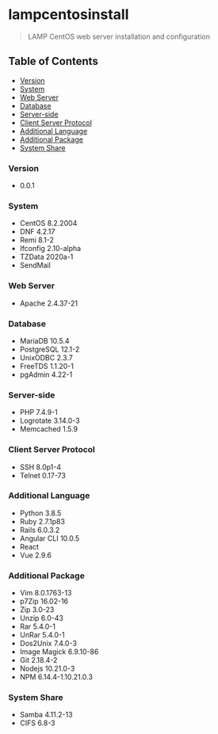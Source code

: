 # lampcentosinstall
> LAMP CentOS web server installation and configuration

## Table of Contents
* [Version](#version)
* [System](#system)
* [Web Server](#web-server)
* [Database](#database)
* [Server-side](#server-side)
* [Client Server Protocol](#client-server-protocol)
* [Additional Language](#additional-language)
* [Additional Package](#additional-package)
* [System Share](#system-share)

### Version
* 0.0.1

### System
* CentOS 8.2.2004
* DNF 4.2.17
* Remi 8.1-2
* Ifconfig 2.10-alpha
* TZData 2020a-1
* SendMail

### Web Server
* Apache 2.4.37-21

### Database
* MariaDB 10.5.4
* PostgreSQL 12.1-2
* UnixODBC 2.3.7
* FreeTDS 1.1.20-1
* pgAdmin 4.22-1

### Server-side
* PHP 7.4.9-1
* Logrotate 3.14.0-3
* Memcached 1.5.9

### Client Server Protocol
* SSH 8.0p1-4
* Telnet 0.17-73

### Additional Language
* Python 3.8.5
* Ruby 2.7.1p83
* Rails 6.0.3.2
* Angular CLI 10.0.5
* React
* Vue 2.9.6

### Additional Package
* Vim 8.0.1763-13
* p7Zip 16.02-16
* Zip 3.0-23
* Unzip 6.0-43
* Rar 5.4.0-1
* UnRar 5.4.0-1
* Dos2Unix 7.4.0-3
* Image Magick 6.9.10-86
* Git 2.18.4-2
* Nodejs 10.21.0-3
* NPM 6.14.4-1.10.21.0.3

### System Share
* Samba 4.11.2-13
* CIFS 6.8-3
